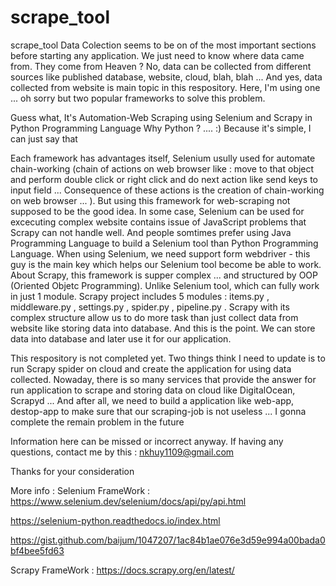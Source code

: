 # scrape_tool
scrape_tool
Data Colection seems to be on of the most important sections before starting any application. We just need to know where data came from. They come from Heaven ? No, data can be collected from different sources like published database, website, cloud, blah, blah ... And yes, data collected from website is main topic in this respository. 
Here, I'm using one ... oh sorry but two popular frameworks to solve this problem. 

Guess what, It's Automation-Web Scraping using Selenium and Scrapy in Python Programming Language
Why Python ? .... :) Because it's simple, I can just say that 

Each framework has advantages itself, Selenium usully used for automate chain-working (chain of actions on web browser like : move to that object and perform double click or right click  and do next action like send keys to input field ... Consequence of these actions is the creation of chain-working on web browser ... ). But using this framework for web-scraping not supposed to be the good idea. In some case, Selenium can be used for excecuting complex website contains issue of JavaScript problems that Scrapy can not handle well. And people somtimes prefer using Java Programming Language to build a Selenium tool than Python Programming Language. When using Selenium, we need support form webdriver - this guy is the main key which helps our Selenium tool become be able to work. About Scrapy, this framework is supper complex ...  and structured by OOP (Oriented Objetc Programming). Unlike Selenium tool, which can fully work in just 1 module. Scrapy project includes 5 modules : items.py , middleware.py , settings.py , spider.py , pipeline.py . Scrapy with its complex structure allow us to do more task than just collect data from website like storing data into database. And this is the point. We can store data into database and later use it for our application.    

This respository is not completed yet. Two things think I need to update is to run Scrapy spider on cloud and create the application for using data collected. Nowaday, there is so many services that provide the answer for run application to scrape and storing data on cloud like DigitalOcean, Scrapyd ... And after all, we need to build a application like web-app, destop-app to make sure that our scraping-job is not useless ...  I gonna complete the remain problem in the future 

Information here can be missed or incorrect anyway. If having any questions, contact me by this : nkhuy1109@gmail.com 

Thanks for your consideration

More info : 
Selenium FrameWork : 
  https://www.selenium.dev/selenium/docs/api/py/api.html
  
  https://selenium-python.readthedocs.io/index.html
  
  https://gist.github.com/baijum/1047207/1ac84b1ae076e3d59e994a00bada0bf4bee5fd63

Scrapy FrameWork :
  https://docs.scrapy.org/en/latest/
  

